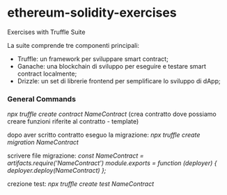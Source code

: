 # ethereum-solidity-exercises
Exercises with Truffle Suite

La suite comprende tre componenti principali:
- Truffle: un framework per sviluppare smart contract;
- Ganache: una blockchain di sviluppo per eseguire e testare smart contract
localmente;
- Drizzle: un set di librerie frontend per semplificare lo sviluppo di dApp;

### General Commands
_npx truffle create contract NameContract_ (crea contratto dove possiamo creare funzioni riferite al contratto - template)

dopo aver scritto contratto eseguo la migrazione:
_npx truffle create migration NameContract_

scrivere file migrazione:
_const NameContract = artifacts.require('NameContract')
module.exports = function (deployer) {
  deployer.deploy(NameContract)
};_

crezione test:
_npx truffle create test NameContract_
